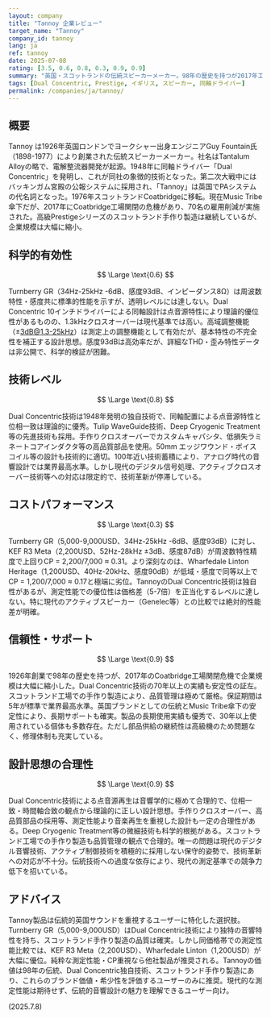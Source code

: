 ```yaml
---
layout: company
title: "Tannoy 企業レビュー"
target_name: "Tannoy"
company_id: tannoy
lang: ja
ref: tannoy
date: 2025-07-08
rating: [3.5, 0.6, 0.8, 0.3, 0.9, 0.9]
summary: "英国・スコットランドの伝統スピーカーメーカー。98年の歴史を持つが2017年工場関閉で規模縮小。Dual Concentric技術は独自性あるが現代測定基準でCP低下。"
tags: [Dual Concentric, Prestige, イギリス, スピーカー, 同軸ドライバー]
permalink: /companies/ja/tannoy/
---
```

## 概要

Tannoy は1926年英国ロンドンでヨークシャー出身エンジニアGuy Fountain氏（1898-1977）により創業された伝統スピーカーメーカー。社名はTantalum Alloyの略で、電解整流器開発が起源。1948年に同軸ドライバー「Dual Concentric」を発明し、これが同社の象徴的技術となった。第二次大戦中にはバッキンガム宮殿の公報システムに採用され、「Tannoy」は英国でPAシステムの代名詞となった。1976年スコットランドCoatbridgeに移転。現在Music Tribe傘下だが、2017年にCoatbridge工場関閉の危機があり、70名の雇用削減が実施された。高級Prestigeシリーズのスコットランド手作り製造は継続しているが、企業規模は大幅に縮小。

## 科学的有効性

$$ \Large \text{0.6} $$

Turnberry GR（34Hz-25kHz -6dB、感度93dB、インピーダンス8Ω）は周波数特性・感度共に標準的性能を示すが、透明レベルには達しない。Dual Concentric 10インチドライバーによる同軸設計は点音源特性により理論的優位性があるものの、1.3kHzクロスオーバーは現代基準では高い。高域調整機能（±3dB@1.3-25kHz）は測定上の調整機能として有効だが、基本特性の不完全性を補正する設計思想。感度93dBは高効率だが、詳細なTHD・歪み特性データは非公開で、科学的検証が困難。

## 技術レベル

$$ \Large \text{0.8} $$

Dual Concentric技術は1948年発明の独自技術で、同軸配置による点音源特性と位相一致は理論的に優秀。Tulip WaveGuide技術、Deep Cryogenic Treatment等の先進技術も採用。手作りクロスオーバーでカスタムキャパシタ、低損失ラミネートコアインダクタ等の高品質部品を使用。50mm エッジワウンド・ボイスコイル等の設計も技術的に適切。100年近い技術蓄積により、アナログ時代の音響設計では業界最高水準。しかし現代のデジタル信号処理、アクティブクロスオーバー技術等への対応は限定的で、技術革新が停滞している。

## コストパフォーマンス

$$ \Large \text{0.3} $$

Turnberry GR（5,000-9,000USD、34Hz-25kHz -6dB、感度93dB）に対し、KEF R3 Meta（2,200USD、52Hz-28kHz ±3dB、感度87dB）が周波数特性精度で上回りCP = 2,200/7,000 ≈ 0.31。より深刻なのは、Wharfedale Linton Heritage（1,200USD、40Hz-20kHz、感度90dB）が低域・感度で同等以上でCP = 1,200/7,000 ≈ 0.17と極端に劣位。TannoyのDual Concentric技術は独自性があるが、測定性能での優位性は価格差（5-7倍）を正当化するレベルに達しない。特に現代のアクティブスピーカー（Genelec等）との比較では絶対的性能差が明確。

## 信頼性・サポート

$$ \Large \text{0.9} $$

1926年創業で98年の歴史を持つが、2017年のCoatbridge工場関閉危機で企業規模は大幅に縮小した。Dual Concentric技術の70年以上の実績も安定性の証左。スコットランド工場での手作り製造により、品質管理は極めて厳格。保証期間は5年が標準で業界最高水準。英国ブランドとしての伝統とMusic Tribe傘下の安定性により、長期サポートも確実。製品の長期使用実績も優秀で、30年以上使用されている個体も多数存在。ただし部品供給の継続性は高級機のため問題なく、修理体制も充実している。

## 設計思想の合理性

$$ \Large \text{0.9} $$

Dual Concentric技術による点音源再生は音響学的に極めて合理的で、位相一致・時間軸合致の観点から理論的に正しい設計思想。手作りクロスオーバー、高品質部品の採用等、測定性能より音楽再生を重視した設計も一定の合理性がある。Deep Cryogenic Treatment等の微細技術も科学的根拠がある。スコットランド工場での手作り製造も品質管理の観点で合理的。唯一の問題は現代のデジタル音響技術、アクティブ制御技術を積極的に採用しない保守的姿勢で、技術革新への対応が不十分。伝統技術への過度な依存により、現代の測定基準での競争力低下を招いている。

## アドバイス

Tannoy製品は伝統的英国サウンドを重視するユーザーに特化した選択肢。Turnberry GR（5,000-9,000USD）はDual Concentric技術により独特の音響特性を持ち、スコットランド手作り製造の品質は確実。しかし同価格帯での測定性能比較では、KEF R3 Meta（2,200USD）、Wharfedale Linton（1,200USD）が大幅に優位。純粋な測定性能・CP重視なら他社製品が推奨される。Tannoyの価値は98年の伝統、Dual Concentric独自技術、スコットランド手作り製造にあり、これらのブランド価値・希少性を評価するユーザーのみに推奨。現代的な測定性能は期待せず、伝統的音響設計の魅力を理解できるユーザー向け。

(2025.7.8)